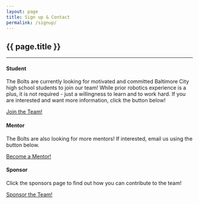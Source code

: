 ```yaml
---
layout: page
title: Sign up & Contact
permalink: /signup/
---
```


<div class="container" markdown="1">
<section class="card bg-light page-card p-4" markdown="1">

<h1 class="mx-auto">{{ page.title }}</h1>
<hr class="p-0">


<div class="container">
<div class="row">

<div class="col-md">
<div class="card mb-4">
<div class="card-header bg-theme"><h4 class="card-title text-center text-light m-0">Student</h4></div>
<div class="card-body">
<p class="card-text">The Bolts are currently looking for motivated and committed Baltimore City high school students to join our team! While prior robotics experience is a plus, it is not required - just a willingness to learn and to work hard. If you are interested and want more information, click the button below!</p>
<a href="https://tinyurl.com/BoltsInterestForm" target="https://tinyurl.com/BoltsInterestForm" class="btn btn-primary w-100 bg-theme-inv">Join the Team!</a>
</div>
</div>
</div>

<div class="col-md">
<div class="card mb-4">
<div class="card-header bg-theme"><h4 class="card-title text-center text-light m-0">Mentor</h4></div>
<div class="card-body">
<p class="card-text">The Bolts are also looking for more mentors! If interested, email us using the button below.</p>
<a href="mailto:info@baltimorebolts.com" class="btn btn-primary w-100 bg-theme-inv">Become a Mentor!</a>
</div>
</div>
</div>

<div class="col-md">
<div class="card">
<div class="card-header bg-theme"><h4 class="card-title text-center text-light m-0">Sponsor</h4></div>
<div class="card-body">
<p class="card-text">Click the sponsors page to find out how you can contribute to the team!</p>
<a href="/sponsors" class="btn btn-primary w-100 bg-theme-inv">Sponsor the Team!</a>
</div>
</div>
</div>

</div>
</div>
